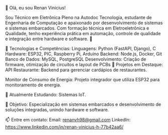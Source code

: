 👋 Olá, eu sou Renan Vinicius!

Sou Técnico em Eletrônica Pleno na Autodoc Tecnologia, estudante de Engenharia de Computação e apaixonado por desenvolvimento de sistemas e sistemas embarcados. Com formação técnica em Eletroeletrônica e Qualidade, tenho experiência prática em automação, controle de qualidade e integração entre hardware e software. 🚀

💼 Tecnologias e Competências:
Linguagens: Python (FastAPI, Django), C
Hardware: ESP32, PIC, Raspberry Pi, Arduino
Backend: Node.js, Docker, Git
Banco de Dados: MySQL, PostgreSQL
Desenvolvimento: Criação de firmware, otimização de circuitos e layout de PCBs
📂 Projetos em Destaque:
API Restaurante:
Backend para gerenciar cardápios de restaurantes.

Monitor de Consumo de Energia:
Projeto integrador que utiliza ESP32 para monitoramento de energia.

🌱 Atualmente Estudando:
Sistemas IoT.

🎯 Objetivo:
Especialização em sistemas embarcados e desenvolvimento de soluções integradas, unindo hardware e software.

📫 Entre em contato:
Email: renanvh98@gmail.com
LinkedIn: https://www.linkedin.com/in/renan-vinicius-h-77b42aa6/
